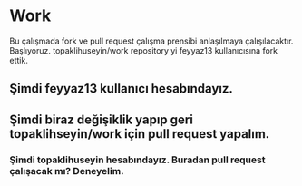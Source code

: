# Work
Bu çalışmada fork ve pull request çalışma prensibi anlaşılmaya çalışılacaktır. Başlıyoruz. topaklihuseyin/work repository yi 
feyyaz13 kullanıcısına fork ettik. 
## Şimdi feyyaz13 kullanıcı hesabındayız.
## Şimdi biraz değişiklik yapıp geri topaklihseyin/work için pull request yapalım.

### Şimdi topaklihuseyin hesabındayız. Buradan pull request çalışacak mı? Deneyelim.  

